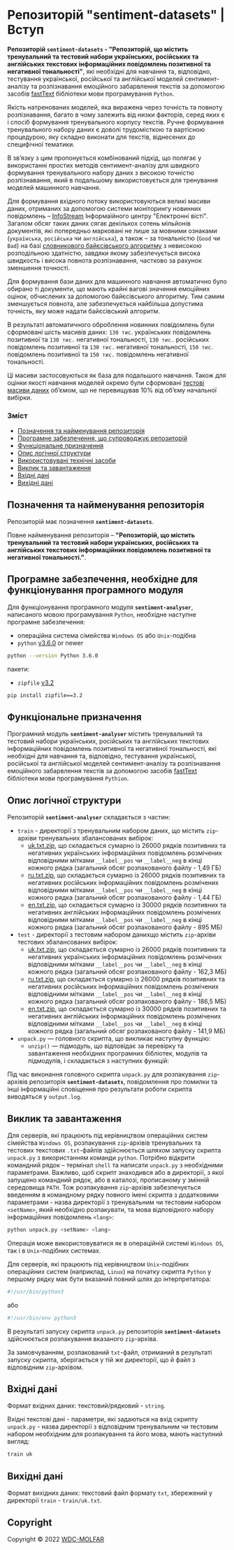 # Репозиторій **"sentiment-datasets"** | Вступ

**Репозиторій `sentiment-datasets` - "Репозиторій, що містить тренувальний та тестовий набори українських, російських та англійських текстових інформаційних повідомлень позитивної та негативної тональності"**, які необхідні для навчання та, відповідно, тестування української, російської та англійської моделей сентимент-аналізу та розпізнавання емоційного забарвлення текстів за допомогою засобів [fastText](https://github.com/facebookresearch/fastText) бібліотеки мови програмування `Python`.

Якість натренованих моделей, яка виражена через точність та повноту розпізнавання, багато в чому залежить від низки факторів, серед яких є і спосіб формування тренувального корпусу текстів. Ручне формування тренувального набору даних є доволі трудомісткою та вартісною процедурою, яку складно виконати для текстів, віднесених до специфічної тематики.

В зв’язку з цим пропонується комбінований підхід, що полягає у використанні простих методів сентимент-аналізу для швидкого формування тренувального набору даних з високою точністю розпізнавання, який в подальшому використовується для тренування моделей машинного навчання. 

Для формування вхідного потоку використовуються великі масиви даних, отриманих за допомогою системи моніторингу новинних повідомлень – [InfoStream](http://infostream.ua/) Інформаійного центру "Електронні вісті". Загалом обсяг таких даних сягає декількох сотень мільйонів документів, які попередньо марковані не лише за мовними ознаками (`українська`, `російська` чи `англійська`), а також – за тональністю (`Good` чи `Bad`) на базі [словникового байєсівського алгоритму](https://doi.org/10.48550/arXiv.0806.2738) з невисокою розподільною здатністю, завдяки якому забезпечується висока швидкость і висока повнота розпізнавання, частково за рахунок зменшення точності. 

Для формування бази даних для машинного навчання автоматично було обирано ті документи, що мають крайні вагові значення емоційних оцінок, обчислених за допомогою байєсівського алгоритму. Тим самим зменшується повнота, але забезпечується найбільша допустима точність, яку може надати байєсівський алгоритм. 

В результаті автоматичного оброблення новинних повідомлень були сформовані шість масивів даних: `130 тис`. українських повідомлень позитивної та `130 тис.` негативної тональності, `130 тис.` російських повідомлень позитивної та `130 тис.` негативної тональності, `150 тис`. повідомлень позитивної та `150 тис.` повідомлень негативної тональності. 

Ці масиви застосовуються як база для подальшого навчання. Також для оцінки якості навчання моделей окремо були сформовані [тестові масиви даних](https://github.com/wdc-molfar/sentiment-datasets/tree/main/test) об’ємом, що не перевищував 10% від об’єму начальної вибірки. 

### Зміст
- [Позначення та найменування репозиторія](#name)
- [Програмне забезпечення, що супроводжує репозиторій](#software)
- [Функціональне призначення](#function)
- [Опис логічної структури](#structure)
- [Використовувані технічні засоби](#hardware)
- [Виклик та завантаження](#run)
- [Вхідні дані](#inputdata)
- [Вихідні дані](#outputdata)

<a name="name"></a>
<h2>Позначення та найменування репозиторія</h2>

Репозиторій має позначення **`sentiment-datasets`**.

Повне найменування репозиторія – **"Репозиторій, що містить тренувальний та тестовий набори українських, російських та англійських текстових інформаційних повідомлень позитивної та негативної тональності."**.

<a name="software"></a>
<h2>Програмне забезпечення, необхідне для функціонування програмного модуля</h2>

Для функціонування програмного модуля **`sentiment-analyser`**, написаного мовою програмування `Python`, необхідне наступне програмне забезпечення:

- операційна система сімейства `Windows OS` або `Unix`-подібна
- `python` [v3.6.0](https://www.python.org/downloads/release/python-360/) or newer

```sh
python --version Python 3.6.0
```

пакети:
- `zipfile` [v3.2](https://docs.python.org/3/library/zipfile.html)

```sh
pip install zipfile==3.2
```

<a name="function"></a>
<h2>Функціональне призначення</h2>

Програмний модуль **`sentiment-analyser`** містить тренувальний та тестовий набори українських, російських та англійських текстових інформаційних повідомлень позитивної та негативної тональності, які необхідні для навчання та, відповідно, тестування української, російської та англійської моделей сентимент-аналізу та розпізнавання емоційного забарвлення текстів за допомогою засобів [fastText](https://github.com/facebookresearch/fastText) бібліотеки мови програмування `Pythion`.

<a name="structure"></a>
<h2>Опис логічної структури</h2>

Репозиторій **`sentiment-analyser`** складається з частин:
- `train` - директорії з тренувальним набором даних, що містить `zip`-архіви тренувальних збалансованих вибірок:
	- [uk.txt.zip](https://github.com/wdc-molfar/sentiment-datasets/tree/main/train), що складається сумарно із 26000 рядків позитивних та негативних українських інформаційних повідомлень розмічених відповідними мітками `__label__pos` чи `__label__neg` в кінці кожного рядка (загальний обсяг розпакованого файлу - 1,49 ГБ)
	- [ru.txt.zip](https://github.com/wdc-molfar/sentiment-datasets/tree/main/train), що складається сумарно із 26000 рядків позитивних та негативних російських інформаційних повідомлень розмічених відповідними мітками `__label__pos` чи `__label__neg` в кінці кожного рядка (загальний обсяг розпакованого файлу - 1,44 ГБ)
	- [en.txt.zip](https://github.com/wdc-molfar/sentiment-datasets/tree/main/train), що складається сумарно із 30000 рядків позитивних та негативних англійських інформаційних повідомлень розмічених відповідними мітками `__label__pos` чи `__label__neg` в кінці кожного рядка (загальний обсяг розпакованого файлу - 895 МБ)
- `test` - директорії з тестовим набором данихщо містить `zip`-архіви тестових збалансованих вибірок:
	- [uk.txt.zip](https://github.com/wdc-molfar/sentiment-datasets/tree/main/test), що складається сумарно із 26000 рядків позитивних та негативних українських інформаційних повідомлень розмічених відповідними мітками `__label__pos` чи `__label__neg` в кінці кожного рядка (загальний обсяг розпакованого файлу - 162,3 МБ)
	- [ru.txt.zip](https://github.com/wdc-molfar/sentiment-datasets/tree/main/test), що складається сумарно із 26000 рядків позитивних та негативних російських інформаційних повідомлень розмічених відповідними мітками `__label__pos` чи `__label__neg` в кінці кожного рядка (загальний обсяг розпакованого файлу - 186,5 МБ)
	- [en.txt.zip](https://github.com/wdc-molfar/sentiment-datasets/tree/main/test), що складається сумарно із 30000 рядків позитивних та негативних англійських інформаційних повідомлень розмічених відповідними мітками `__label__pos` чи `__label__neg` в кінці кожного рядка (загальний обсяг розпакованого файлу - 141,9 МБ)
- `unpack.py` — головного скрипта, що викликає наступну функцію:
	- `unzip()` — підмодуль, що відповідає за перевірку та завантаження необхідних програмних бібліотек, модулів та підмодулів, і складається з наступних функцій:
		
Під час виконання головного скрипта `unpack.py` для розпакування `zip`-архівів репозиторія **`sentiment-datasets`**, повідомлення про помилки та інші інформаційні сповіщення про результати роботи скрипта виводяться у `output.log`.

<a name="run"></a>
<h2>Виклик та завантаження</h2>

Для серверів, які працюють під керівництвом операційних систем сімейства `Windows OS`, розпакування `zip`-архівів тренувальних та тестових текстових `.txt`-файлів здійснюється шляхом запуску скрипта `unpack.py` з використанням команди `python`. Потрібно відкрити командний рядок – термінал `shell` та написати `unpack.py` з необхідними параметрами. Важливо, щоб скрипт знаходився або в директорії, з якої запущено командний рядок, або в каталозі, прописаному у змінній середовища `PATH`. 
Тож розпакування `zip`-архівів забезпечується введенням в командному рядку повного імені скрипта з додатковими параметрами - назва директорії з тренувальним чи тестовим набором `<setName>`, який необхідно розпакувати, та мова відповідного набору інформаційних повідомлень `<lang>`:

```sh
python unpack.py <setName> <lang>
```
Операція може використовуватися як в операційній системі `Windows OS`, так і в `Unix`-подібних системах.

Для серверів, які працюють під керівництвом `Unix`-подібних операційних систем (наприклад, `Linux`) на початку скрипта `Python` у першому рядку має бути вказаний повний шлях до інтерпретатора:
``` python
#!/usr/bin/python3
```
або
``` python
#!/usr/bin/env python3
```
В результаті запуску скрипта `unpack.py` репозиторія **`sentiment-datasets`**  здійснюється розпакування вказаного `zip`-архіва.

За замовчуванням, розпакований `txt`-файл, отриманий в результаті запуску скрипта, зберігається у тій же директорії, що й файл з відповідним `zip`-архівом.

<a name="inputdata"></a>
<h2>Вхідні дані</h2>

Формат вхідних даних: текстовий/рядковий - `string`.

Вхідні текстові дані - параметри, які задаються на вхід скрипту `unpack.py` - назва директорії з відповідним тренувальним чи тестовим набором необхідним для розпакування та його мова, мають наступний вигляд:
```txt
train uk
```

<a name="inputdata"></a>
<h2>Вихідні дані</h2>

Формат вихідних даних: текстовий файл формату `txt`, збережений у директорії `train` - `train/uk.txt`.

## Copyright
Copyright © 2022 [WDC-MOLFAR](https://github.com/wdc-molfar)

